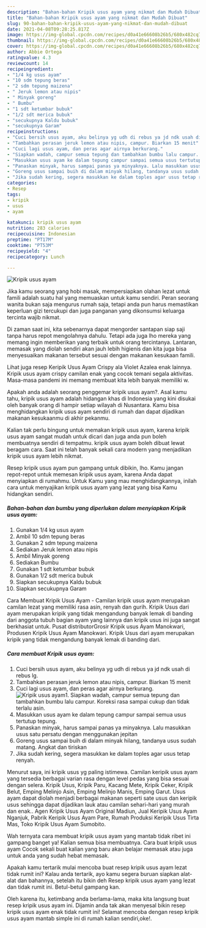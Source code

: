 ```yaml
---
description: "Bahan-bahan Kripik usus ayam yang nikmat dan Mudah Dibuat"
title: "Bahan-bahan Kripik usus ayam yang nikmat dan Mudah Dibuat"
slug: 90-bahan-bahan-kripik-usus-ayam-yang-nikmat-dan-mudah-dibuat
date: 2021-04-08T09:28:25.817Z
image: https://img-global.cpcdn.com/recipes/d0a41e66608b26b5/680x482cq70/kripik-usus-ayam-foto-resep-utama.jpg
thumbnail: https://img-global.cpcdn.com/recipes/d0a41e66608b26b5/680x482cq70/kripik-usus-ayam-foto-resep-utama.jpg
cover: https://img-global.cpcdn.com/recipes/d0a41e66608b26b5/680x482cq70/kripik-usus-ayam-foto-resep-utama.jpg
author: Abbie Ortega
ratingvalue: 4.3
reviewcount: 14
recipeingredient:
- "1/4 kg usus ayam"
- "10 sdm tepung beras"
- "2 sdm tepung maizena"
- " Jeruk lemon atau nipis"
- " Minyak goreng"
- " Bumbu"
- "1 sdt ketumbar bubuk"
- "1/2 sdt merica bubuk"
- "secukupnya Kaldu bubuk"
- "secukupnya Garam"
recipeinstructions:
- "Cuci bersih usus ayam, aku belinya yg udh di rebus ya jd ndk usah di rebus lg."
- "Tambahkan perasan jeruk lemon atau nipis, campur. Biarkan 15 menit"
- "Cuci lagi usus ayam, dan peras agar airnya berkurang."
- "Siapkan wadah, campur semua tepung dan tambahkan bumbu lalu campur. Koreksi rasa sampai cukup dan tidak terlalu asin."
- "Masukkan usus ayam ke dalam tepung campur sampai semua usus tertutup tepung."
- "Panaskan minyak, harus sampai panas ya minyaknya. Lalu masukkan usus satu persatu dengan menggunakan jepitan"
- "Goreng usus sampai buih di dalam minyak hilang, tandanya usus sudah matang. Angkat dan tiriskan"
- "Jika sudah kering, segera masukkan ke dalam toples agar usus tetap renyah."
categories:
- Resep
tags:
- kripik
- usus
- ayam

katakunci: kripik usus ayam 
nutrition: 283 calories
recipecuisine: Indonesian
preptime: "PT17M"
cooktime: "PT53M"
recipeyield: "4"
recipecategory: Lunch

---
```



![Kripik usus ayam](https://img-global.cpcdn.com/recipes/d0a41e66608b26b5/680x482cq70/kripik-usus-ayam-foto-resep-utama.jpg)

Jika kamu seorang yang hobi masak, mempersiapkan olahan lezat untuk famili adalah suatu hal yang memuaskan untuk kamu sendiri. Peran seorang  wanita bukan saja mengurus rumah saja, tetapi anda pun harus memastikan keperluan gizi tercukupi dan juga panganan yang dikonsumsi keluarga tercinta wajib nikmat.

Di zaman  saat ini, kita sebenarnya dapat mengorder santapan siap saji tanpa harus repot mengolahnya dahulu. Tetapi ada juga lho mereka yang memang ingin memberikan yang terbaik untuk orang tercintanya. Lantaran, memasak yang diolah sendiri akan jauh lebih higienis dan kita juga bisa menyesuaikan makanan tersebut sesuai dengan makanan kesukaan famili. 

Lihat juga resep Keripik Usus Ayam Crispy ala Violet Azalea enak lainnya. Kripik usus ayam crispy camilan enak yang cocok temani segala aktivitas. Masa-masa pandemi ini memang membuat kita lebih banyak memiliki w.

Apakah anda adalah seorang penggemar kripik usus ayam?. Asal kamu tahu, kripik usus ayam adalah hidangan khas di Indonesia yang kini disukai oleh banyak orang di hampir setiap wilayah di Nusantara. Kamu bisa menghidangkan kripik usus ayam sendiri di rumah dan dapat dijadikan makanan kesukaanmu di akhir pekanmu.

Kalian tak perlu bingung untuk memakan kripik usus ayam, karena kripik usus ayam sangat mudah untuk dicari dan juga anda pun boleh membuatnya sendiri di tempatmu. kripik usus ayam boleh dibuat lewat beragam cara. Saat ini telah banyak sekali cara modern yang menjadikan kripik usus ayam lebih nikmat.

Resep kripik usus ayam pun gampang untuk dibikin, lho. Kamu jangan repot-repot untuk memesan kripik usus ayam, karena Anda dapat menyiapkan di rumahmu. Untuk Kamu yang mau menghidangkannya, inilah cara untuk menyajikan kripik usus ayam yang lezat yang bisa Kamu hidangkan sendiri.

<!--inarticleads1-->

##### Bahan-bahan dan bumbu yang diperlukan dalam menyiapkan Kripik usus ayam:

1. Gunakan 1/4 kg usus ayam
1. Ambil 10 sdm tepung beras
1. Gunakan 2 sdm tepung maizena
1. Sediakan  Jeruk lemon atau nipis
1. Ambil  Minyak goreng
1. Sediakan  Bumbu
1. Gunakan 1 sdt ketumbar bubuk
1. Gunakan 1/2 sdt merica bubuk
1. Siapkan secukupnya Kaldu bubuk
1. Siapkan secukupnya Garam


Cara Membuat Kripik Usus Ayam - Camilan kripik usus ayam merupakan camilan lezat yang memiliki rasa asin, renyah dan gurih. Kripik Usus dari ayam merupakan kripik yang tidak mengandung banyak lemak di banding dari anggota tubuh bagian ayam yang lainnya dan kripik usus ini juga sangat berkhasiat untuk. Pusat distributorGrosir Kripik usus Ayam Manokwari, Produsen Kripik Usus Ayam Manokwari. Kripik Usus dari ayam merupakan kripik yang tidak mengandung banyak lemak di banding dari. 

<!--inarticleads2-->

##### Cara membuat Kripik usus ayam:

1. Cuci bersih usus ayam, aku belinya yg udh di rebus ya jd ndk usah di rebus lg.
1. Tambahkan perasan jeruk lemon atau nipis, campur. Biarkan 15 menit
1. Cuci lagi usus ayam, dan peras agar airnya berkurang.
<img src="https://img-global.cpcdn.com/steps/9e13c57b35a7d1a0/160x128cq70/kripik-usus-ayam-langkah-memasak-3-foto.jpg" alt="Kripik usus ayam">1. Siapkan wadah, campur semua tepung dan tambahkan bumbu lalu campur. Koreksi rasa sampai cukup dan tidak terlalu asin.
1. Masukkan usus ayam ke dalam tepung campur sampai semua usus tertutup tepung.
1. Panaskan minyak, harus sampai panas ya minyaknya. Lalu masukkan usus satu persatu dengan menggunakan jepitan
1. Goreng usus sampai buih di dalam minyak hilang, tandanya usus sudah matang. Angkat dan tiriskan
1. Jika sudah kering, segera masukkan ke dalam toples agar usus tetap renyah.


Menurut saya, ini kripik usus yg paling istimewa. Camilan keripik usus ayam yang tersedia berbagai varian rasa dengan level pedas yang bisa sesuai dengan selera. Kripik Usus, Kripik Paru, Kacang Mete, Kripik Ceker, Kripik Belut, Emping Melinjo Asin, Emping Melinjo Manis, Emping Garut. Usus ayam dapat diolah menjadi berbagai makanan seperti sate usus dan keripik usus sehingga dapat dijadikan lauk atau camilan sehari-hari yang murah dan enak.. Agen Kripik Usus Ayam Original Madiun, Jual Keripik Usus Ayam Nganjuk, Pabrik Keripik Usus Ayam Pare, Rumah Produksi Keripik Usus Tirta Mas, Toko Kripik Usus Ayam Sumobito. 

Wah ternyata cara membuat kripik usus ayam yang mantab tidak ribet ini gampang banget ya! Kalian semua bisa membuatnya. Cara buat kripik usus ayam Cocok sekali buat kalian yang baru akan belajar memasak atau juga untuk anda yang sudah hebat memasak.

Apakah kamu tertarik mulai mencoba buat resep kripik usus ayam lezat tidak rumit ini? Kalau anda tertarik, ayo kamu segera buruan siapkan alat-alat dan bahannya, setelah itu bikin deh Resep kripik usus ayam yang lezat dan tidak rumit ini. Betul-betul gampang kan. 

Oleh karena itu, ketimbang anda berlama-lama, maka kita langsung buat resep kripik usus ayam ini. Dijamin anda tak akan menyesal bikin resep kripik usus ayam enak tidak rumit ini! Selamat mencoba dengan resep kripik usus ayam mantab simple ini di rumah kalian sendiri,oke!.

